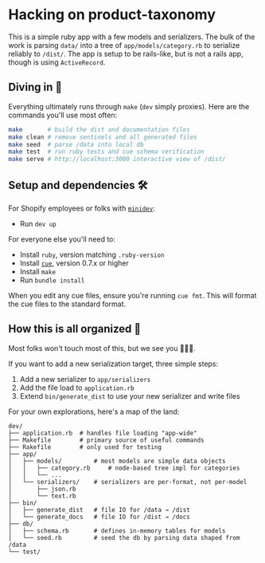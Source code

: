 # Hacking on product-taxonomy

This is a simple ruby app with a few models and serializers. The bulk of the work is parsing `data/` into a tree of `app/models/category.rb` to serialize reliably to `/dist/`. The app is setup to be rails-like, but  is not a rails app, though is using `ActiveRecord`.

## Diving in 🤿

Everything ultimately runs through `make` (`dev` simply proxies). Here are the commands you'll use most often:

```sh
make       # build the dist and documentation files
make clean # remove sentinels and all generated files
make seed  # parse /data into local db
make test  # run ruby tests and cue schema verification
make serve # http://localhost:3000 interactive view of /dist/
```

## Setup and dependencies 🛠️

For Shopify employees or folks with [`minidev`](https://github.com/burke/minidev):
- Run `dev up`

For everyone else you'll need to:
- Install `ruby`, version matching `.ruby-version`
- Install [`cue`](https://github.com/cue-lang/cue?tab=readme-ov-file#download-and-install), version 0.7.x or higher
- Install `make`
- Run `bundle install`

When you edit any cue files, ensure you're running `cue fmt`. This will format the cue files to the standard format.

## How this is all organized 📂

Most folks won't touch most of this, but we see you 👩🏼‍💻.

If you want to add a new serialization target, three simple steps:
1. Add a new serializer to `app/serializers`
2. Add the file load to `application.rb`
3. Extend `bin/generate_dist` to use your new serializer and write files

For your own explorations, here's a map of the land:

```
dev/
├── application.rb  # handles file loading "app-wide"
├── Makefile        # primary source of useful commands
├── Rakefile        # only used for testing
├── app/
│   ├── models/         # most models are simple data objects
│   │   ├── category.rb     # node-based tree impl for categories
│   │   └── ...
│   └── serializers/    # serializers are per-format, not per-model
│       ├── json.rb
│       └── text.rb
├── bin/
│   ├── generate_dist   # file IO for /data → /dist
│   └── generate_docs   # file IO for /dist → /docs
├── db/
│   ├── schema.rb       # defines in-memory tables for models
│   └── seed.rb         # seed the db by parsing data shaped from /data
└── test/
```
